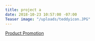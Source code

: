 ```yaml
---
title: project a
date: 2018-10-23 10:57:00 -07:00
Teaser image: "/uploads/teddyicon.JPG"
---
```


[Product Promotion](https://codepen.io/krosierosie/project/live/ZPkEpe/)

